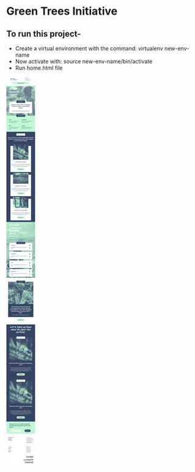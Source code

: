 # Green Trees Initiative

## To run this project-
* Create a virtual environment with the command: virtualenv new-env-name
* Now activate with: source new-env-name/bin/activate
* Run home.html file

![Alt text](/assets/common-images/quick-view-webpage.png?raw=true "A quick view of the webpage built")